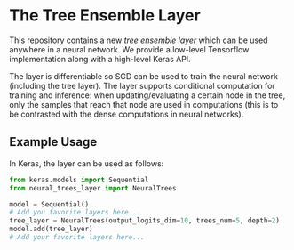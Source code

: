 # The Tree Ensemble Layer

This repository contains a new *tree ensemble layer* which can be used anywhere in a neural network. We provide a low-level Tensorflow implementation along with a high-level Keras API.

The layer is differentiable so SGD can be used to train the neural network (including the tree layer). The layer supports conditional computation for training and inference: when updating/evaluating a certain node in the tree, only the samples that reach that node are used in computations (this is to be contrasted with the dense computations in neural networks).

## Example Usage
In Keras, the layer can be used as follows:
```python
from keras.models import Sequential
from neural_trees_layer import NeuralTrees

model = Sequential()
# Add you favorite layers here...
tree_layer = NeuralTrees(output_logits_dim=10, trees_num=5, depth=2)
model.add(tree_layer)
# Add your favorite layers here...
```
